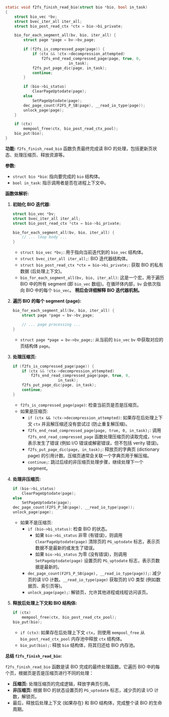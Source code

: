 ```c
static void f2fs_finish_read_bio(struct bio *bio, bool in_task)
{
	struct bio_vec *bv;
	struct bvec_iter_all iter_all;
	struct bio_post_read_ctx *ctx = bio->bi_private;

	bio_for_each_segment_all(bv, bio, iter_all) {
		struct page *page = bv->bv_page;

		if (f2fs_is_compressed_page(page)) {
			if (ctx && !ctx->decompression_attempted)
				f2fs_end_read_compressed_page(page, true, 0,
							in_task);
			f2fs_put_page_dic(page, in_task);
			continue;
		}

		if (bio->bi_status)
			ClearPageUptodate(page);
		else
			SetPageUptodate(page);
		dec_page_count(F2FS_P_SB(page), __read_io_type(page));
		unlock_page(page);
	}

	if (ctx)
		mempool_free(ctx, bio_post_read_ctx_pool);
	bio_put(bio);
}
```

**功能:** `f2fs_finish_read_bio` 函数负责最终完成读 BIO 的处理，包括更新页状态、处理压缩页、释放资源等。

**参数:**

*   `struct bio *bio`: 指向要完成的 `bio` 结构体。
*   `bool in_task`:  指示调用者是否在进程上下文中。

**函数体解析:**

1.  **初始化 BIO 迭代器:**
    ```c
    struct bio_vec *bv;
    struct bvec_iter_all iter_all;
    struct bio_post_read_ctx *ctx = bio->bi_private;

    bio_for_each_segment_all(bv, bio, iter_all) {
        // ... loop body ...
    }
    ```
    *   `struct bio_vec *bv;`:  用于指向当前迭代到的 `bio_vec` 结构体。
    *   `struct bvec_iter_all iter_all;`:  BIO 迭代器结构体。
    *   `struct bio_post_read_ctx *ctx = bio->bi_private;`:  获取 BIO 的私有数据 (后处理上下文)。
    *   `bio_for_each_segment_all(bv, bio, iter_all)`:  这是一个宏，用于遍历 BIO 中的所有 segment (即 `bio_vec` 数组)。在循环体内部，`bv` 会依次指向 BIO 中的每个 `bio_vec`。 **稍后会详细解释 BIO 迭代器机制。**

2.  **遍历 BIO 的每个 segment (page):**
    ```c
    bio_for_each_segment_all(bv, bio, iter_all) {
    	struct page *page = bv->bv_page;

    	// ... page processing ...
    }
    ```
    *   `struct page *page = bv->bv_page;`:  从当前的 `bio_vec` `bv` 中获取对应的页结构体 `page`。

3.  **处理压缩页:**
    ```c
    if (f2fs_is_compressed_page(page)) {
    	if (ctx && !ctx->decompression_attempted)
    		f2fs_end_read_compressed_page(page, true, 0,
    					in_task);
    	f2fs_put_page_dic(page, in_task);
    	continue;
    }
    ```
    *   `f2fs_is_compressed_page(page)`:  检查当前页是否是压缩页。
    *   如果是压缩页:
        *   `if (ctx && !ctx->decompression_attempted)`:  如果存在后处理上下文 `ctx` 并且解压缩还没有尝试过 (防止重复解压缩)。
        *   `f2fs_end_read_compressed_page(page, true, 0, in_task);`:  调用 `f2fs_end_read_compressed_page` 函数处理压缩页的读取完成，`true` 表示发生了错误 (例如 I/O 错误或解密错误，但不包括 verity 错误)。
        *   `f2fs_put_page_dic(page, in_task);`:  释放页的字典页 (dictionary page) 的引用计数。压缩页通常会关联一个字典页用于解压缩。
        *   `continue;`:  跳过后续的非压缩页处理步骤，继续处理下一个 segment。

4.  **处理非压缩页:**
    ```c
    if (bio->bi_status)
    	ClearPageUptodate(page);
    else
    	SetPageUptodate(page);
    dec_page_count(F2FS_P_SB(page), __read_io_type(page));
    unlock_page(page);
    ```
    *   如果不是压缩页:
        *   `if (bio->bi_status)`:  检查 BIO 的状态。
            *   如果 `bio->bi_status` 非零 (有错误)，则调用 `ClearPageUptodate(page)` 清除页的 `PG_uptodate` 标志，表示页数据不是最新的或发生了错误。
            *   如果 `bio->bi_status` 为零 (没有错误)，则调用 `SetPageUptodate(page)` 设置页的 `PG_uptodate` 标志，表示页数据是最新的。
        *   `dec_page_count(F2FS_P_SB(page), __read_io_type(page));`:  减少页的读 I/O 计数。`__read_io_type(page)` 获取页的 I/O 类型 (例如数据页、索引页等)。
        *   `unlock_page(page);`:  解锁页，允许其他进程或线程访问该页。

5.  **释放后处理上下文和 BIO 结构体:**
    ```c
    if (ctx)
    	mempool_free(ctx, bio_post_read_ctx_pool);
    bio_put(bio);
    ```
    *   `if (ctx)`:  如果存在后处理上下文 `ctx`，则使用 `mempool_free` 从 `bio_post_read_ctx_pool` 内存池中释放 `ctx` 结构体。
    *   `bio_put(bio);`:  释放 `bio` 结构体，将其归还给 BIO 内存池。

**总结 `f2fs_finish_read_bio`:**

`f2fs_finish_read_bio` 函数是读 BIO 完成的最终处理函数。它遍历 BIO 中的每个页，根据页是否是压缩页进行不同的处理：

*   **压缩页:**  处理压缩页的完成逻辑，释放字典页引用。
*   **非压缩页:**  根据 BIO 的状态设置页的 `PG_uptodate` 标志，减少页的读 I/O 计数，解锁页。
*   最后，释放后处理上下文 (如果存在) 和 BIO 结构体，完成整个读 BIO 的生命周期。
